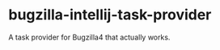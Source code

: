 bugzilla-intellij-task-provider
===============================

A task provider for Bugzilla4 that actually works.

